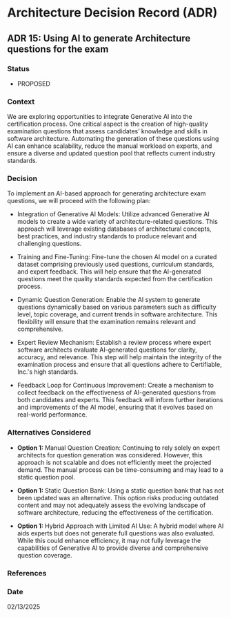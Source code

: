 # Architecture Decision Record (ADR)

## ADR 15: Using AI to generate Architecture questions for the exam

### Status
- PROPOSED

### Context
We are exploring opportunities to integrate Generative AI into the certification process. One critical aspect is the creation 
of high-quality examination questions that assess candidates’ knowledge and skills in software architecture. Automating 
the generation of these questions using AI can enhance scalability, reduce the manual workload on experts, and ensure a 
diverse and updated question pool that reflects current industry standards.

### Decision
To implement an AI-based approach for generating architecture exam questions, we will proceed with the following plan:

- Integration of Generative AI Models:
Utilize advanced Generative AI models to create a wide variety of architecture-related questions. This approach will leverage existing databases of architectural concepts, best practices, and industry standards to produce relevant and challenging questions.

- Training and Fine-Tuning:
Fine-tune the chosen AI model on a curated dataset comprising previously used questions, curriculum standards, and expert feedback. This will help ensure that the AI-generated questions meet the quality standards expected from the certification process.

- Dynamic Question Generation:
Enable the AI system to generate questions dynamically based on various parameters such as difficulty level, topic coverage, and current trends in software architecture. This flexibility will ensure that the examination remains relevant and comprehensive.

- Expert Review Mechanism:
Establish a review process where expert software architects evaluate AI-generated questions for clarity, accuracy, and relevance. This step will help maintain the integrity of the examination process and ensure that all questions adhere to Certifiable, Inc.'s high standards.

- Feedback Loop for Continuous Improvement:
Create a mechanism to collect feedback on the effectiveness of AI-generated questions from both candidates and experts. This feedback will inform further iterations and improvements of the AI model, ensuring that it evolves based on real-world performance.

### Alternatives Considered
- **Option 1:** Manual Question Creation:
Continuing to rely solely on expert architects for question generation was considered. However, this approach is not scalable and does not efficiently meet the projected demand. The manual process can be time-consuming and may lead to a static question pool.

- **Option 1:** Static Question Bank:
Using a static question bank that has not been updated was an alternative. This option risks producing outdated content and may not adequately assess the evolving landscape of software architecture, reducing the effectiveness of the certification.

- **Option 1:** Hybrid Approach with Limited AI Use:
A hybrid model where AI aids experts but does not generate full questions was also evaluated. While this could enhance efficiency, it may not fully leverage the capabilities of Generative AI to provide diverse and comprehensive question coverage.

### References

### Date
02/13/2025

